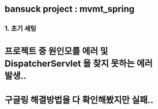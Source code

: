 # bansuck project : mvmt_spring
## 1. 초기 세팅



# 프로젝트 중 원인모를 에러 및 DispatcherServlet 을 찾지 못하는 에러 발생..
# 구글링 해결방법을 다 확인해봤지만 실패..
